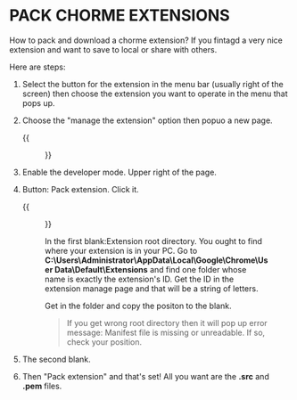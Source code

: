 # PACK CHORME EXTENSIONS


How to pack and download a chorme extension? If you fintagd a very nice extension and want to save to local or share with others.

Here are steps:

1. Select the button for the extension in the menu bar (usually right of the screen) then choose the extension you want to operate in the menu that pops up. 

2. Choose the "manage the extension" option then popuo a new page.

   {{<figure src="/images/03.png" title="">}}

3. Enable the developer mode. Upper right of the page.

4. Button: Pack extension. Click it.

   {{<figure src="/images/02.png" title="">}}

   In the first blank:Extension root directory. You ought to find where your extension is in your PC. Go to **C:\Users\Administrator\AppData\Local\Google\Chrome\User Data\Default\Extensions** and find one folder whose name is exactly the extension's ID. Get the ID in the extension manage page and that will be a string of letters.

   Get in the folder and copy the positon to the blank.

   > If you get wrong root directory then it will pop up error message: Manifest file is missing or unreadable. If so, check your position.

5. The second blank.

6. Then "Pack extension" and that's set! All you want are the **.src** and **.pem** files.
